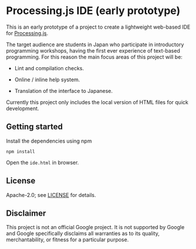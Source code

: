 # Processing.js IDE (early prototype)

This is an early prototype of a project to create a lightweight web-based IDE
for [Processing.js](http://processingjs.org/).

The target audience are students in Japan who participate in introductory
programming workshops, having the first ever experience of text-based
programming. For this reason the main focus areas of this project will be:

*   Lint and compilation checks.

*   Online / inline help system.

*   Translation of the interface to Japanese.

Currently this project only includes the local version of HTML files for quick
development.

## Getting started

Install the dependencies using npm

    npm install

Open the `ide.html` in browser.

## License

Apache-2.0; see [LICENSE](LICENSE) for details.

## Disclaimer

This project is not an official Google project. It is not supported by Google
and Google specifically disclaims all warranties as to its quality,
merchantability, or fitness for a particular purpose.
